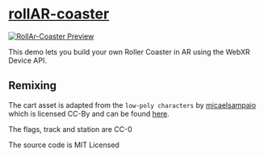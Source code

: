 # [rollAR-coaster](https://ada.is/rollAR-coaster/)

[![RollAr-Coaster Preview](https://ada.is/rollAR-coaster/preview.png)](https://ada.is/rollAR-coaster/)

This demo lets you build your own Roller Coaster in AR using the WebXR Device API.

## Remixing

The cart asset is adapted from the `low-poly characters` by [micaelsampaio](https://sketchfab.com/micaelsampaio) which is licensed CC-By and can be found [here](https://sketchfab.com/3d-models/low-poly-characters-cartoons-malefemale-86f64fbf935b4914b7beb022f2b50029).

The flags, track and station are CC-0 

The source code is MIT Licensed
